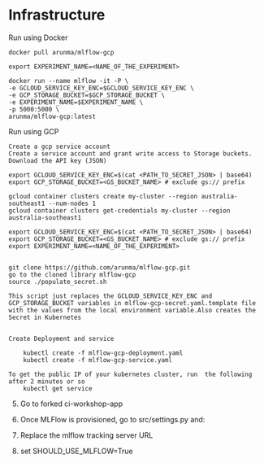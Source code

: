 Infrastructure
===================


Run using Docker

    docker pull arunma/mlflow-gcp

    export EXPERIMENT_NAME=<NAME_OF_THE_EXPERIMENT>

    docker run --name mlflow -it -P \
    -e GCLOUD_SERVICE_KEY_ENC=$GCLOUD_SERVICE_KEY_ENC \
    -e GCP_STORAGE_BUCKET=$GCP_STORAGE_BUCKET \
    -e EXPERIMENT_NAME=$EXPERIMENT_NAME \
    -p 5000:5000 \
    arunma/mlflow-gcp:latest

Run using GCP
    

    Create a gcp service account
    Create a service account and grant write access to Storage buckets. Download the API key (JSON)

    export GCLOUD_SERVICE_KEY_ENC=$(cat <PATH_TO_SECRET_JSON> | base64)
    export GCP_STORAGE_BUCKET=<GS_BUCKET_NAME> # exclude gs:// prefix
    
    gcloud container clusters create my-cluster --region australia-southeast1 --num-nodes 1
    gcloud container clusters get-credentials my-cluster --region australia-southeast1

    export GCLOUD_SERVICE_KEY_ENC=$(cat <PATH_TO_SECRET_JSON> | base64)
    export GCP_STORAGE_BUCKET=<GS_BUCKET_NAME> # exclude gs:// prefix
    export EXPERIMENT_NAME=<NAME_OF_THE_EXPERIMENT>


    git clone https://github.com/arunma/mlflow-gcp.git
    go to the cloned library mlflow-gcp
    source ./populate_secret.sh

    This script just replaces the GCLOUD_SERVICE_KEY_ENC and GCP_STORAGE_BUCKET variables in mlflow-gcp-secret.yaml.template file with the values from the local environment variable.Also creates the Secret in Kubernetes


    Create Deployment and service

        kubectl create -f mlflow-gcp-deployment.yaml
        kubectl create -f mlflow-gcp-service.yaml

    To get the public IP of your kubernetes cluster, run  the following after 2 minutes or so
        kubectl get service 


5. Go to forked ci-workshop-app

6. Once MLFlow is provisioned, go to src/settings.py and:

7. Replace the mlflow tracking server URL

8. set SHOULD_USE_MLFLOW=True



